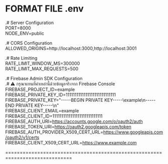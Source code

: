 FORMAT FILE .env
===================================================================
.# Server Configuration<br>
PORT=8000<br>
NODE_ENV=public<br>

.# CORS Configuration<br>
ALLOWED_ORIGINS=http://localhost:3000,http://localhost:3001<br>

.# Rate Limiting<br>
RATE_LIMIT_WINDOW_MS=300000<br>
RATE_LIMIT_MAX_REQUESTS=500<br>

.# Firebase Admin SDK Configuration<br>
.# ⚠️ กรุณาแทนที่ค่าเหล่านี้ด้วยข้อมูลจริงจาก Firebase Console<br>
FIREBASE_PROJECT_ID=example<br>
FIREBASE_PRIVATE_KEY_ID=1111111111111111111111111111<br>
FIREBASE_PRIVATE_KEY="-----BEGIN PRIVATE KEY-----\example\n-----END PRIVATE KEY-----\n"<br>
FIREBASE_CLIENT_EMAIL=example<br>
FIREBASE_CLIENT_ID=1111111111111111111111111111<br>
FIREBASE_AUTH_URI=https://accounts.google.com/o/oauth2/auth<br>
FIREBASE_TOKEN_URI=https://oauth2.googleapis.com/token<br>
FIREBASE_AUTH_PROVIDER_X509_CERT_URL=https://www.googleapis.com/oauth2/v1/certs<br>
FIREBASE_CLIENT_X509_CERT_URL=https://www.example.com<br>

=============================================================================
